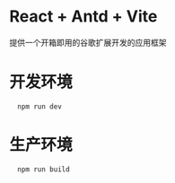 # React + Antd + Vite

提供一个开箱即用的谷歌扩展开发的应用框架

# 开发环境

```
  npm run dev
```

# 生产环境

```
  npm run build
```
